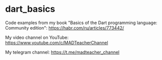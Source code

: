 # dart_basics
Code examples from my book "Basics of the Dart programming language: Community edition": https://habr.com/ru/articles/773442/

My video channel on YouTube: https://www.youtube.com/c/MADTeacherChannel

My telegram channel: https://t.me/madteacher_channel
